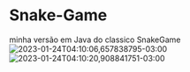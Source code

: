 # Snake-Game
minha versão em Java do classico SnakeGame
![2023-01-24T04:10:06,657838795-03:00](https://user-images.githubusercontent.com/121329916/214249403-828e1c24-94bf-48d8-8113-3ddfb40357e5.png)
![2023-01-24T04:10:20,908841751-03:00](https://user-images.githubusercontent.com/121329916/214249455-ce9f66ea-facf-491f-bfa3-3ad65a57ad64.png)
